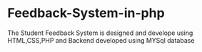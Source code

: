 # Feedback-System-in-php
The Student Feedback System is designed and develope using HTML,CSS,PHP and Backend developed using MYSql database
